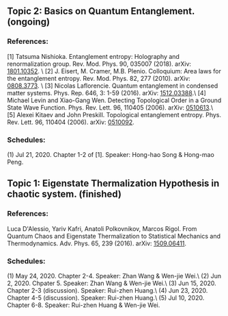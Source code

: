 ## Topic 2: Basics on Quantum Entanglement. (ongoing)

### References:

[1] Tatsuma Nishioka. Entanglement entropy: Holography and renormalization group. Rev. Mod. Phys. 90, 035007 (2018). arXiv: [1801.10352](https://arxiv.org/abs/1801.10352). \\
[2] J. Eisert, M. Cramer, M.B. Plenio. Colloquium: Area laws for the entanglement entropy. Rev. Mod. Phys. 82, 277 (2010). arXiv: [0808.3773](https://arxiv.org/abs/0808.3773). \\
[3] Nicolas Laflorencie. Quantum entanglement in condensed matter systems. Phys. Rep. 646, 3: 1-59 (2016). arXiv: [1512.03388](https://arxiv.org/abs/1512.03388).\\
[4] Michael Levin and Xiao-Gang Wen. Detecting Topological Order in a Ground State Wave Function. Phys. Rev. Lett. 96, 110405 (2006). arXiv: [0510613](https://arxiv.org/abs/cond-mat/0510613).\\
[5] Alexei Kitaev and John Preskill. Topological entanglement entropy. Phys. Rev. Lett. 96, 110404 (2006). arXiv: [0510092](https://arxiv.org/abs/hep-th/0510092).

### Schedules:
(1) Jul 21, 2020. Chapter 1-2 of [1]. Speaker: Hong-hao Song & Hong-mao Peng.



## Topic 1: Eigenstate Thermalization Hypothesis in chaotic system. (finished)

### References:

Luca D'Alessio, Yariv Kafri, Anatoli Polkovnikov, Marcos Rigol. From Quantum Chaos and Eigenstate Thermalization to Statistical Mechanics and Thermodynamics. Adv. Phys. 65, 239 (2016). arXiv: [1509.06411](https://arxiv.org/abs/1509.06411).

### Schedules:
(1) May 24, 2020. Chapter 2-4. Speaker: Zhan Wang & Wen-jie Wei.\\
(2) Jun 2, 2020. Chpater 5. Speaker: Zhan Wang & Wen-jie Wei.\\
(3) Jun 15, 2020. Chapter 2-3 (discussion). Speaker: Rui-zhen Huang.\\
(4) Jun 23, 2020. Chapter 4-5 (discussion). Speaker: Rui-zhen Huang.\\
(5) Jul 10, 2020. Chapter 6-8. Speaker: Rui-zhen Huang & Wen-jie Wei.


